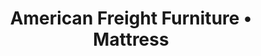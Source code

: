 ---
title: "American Freight Furniture • Mattress"
url: /south-daytona/american-freight-furniture-mattress/
shop: Möbel
---